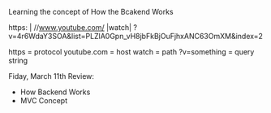 Learning the concept of How the Bcakend Works

https: | //www.youtube.com/ |watch| ?v=4r6WdaY3SOA&list=PLZlA0Gpn_vH8jbFkBjOuFjhxANC63OmXM&index=2

https = protocol
youtube.com = host
watch = path
?v=something = query string

Fiday, March 11th 
Review:
- How Backend Works
- MVC Concept
